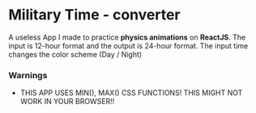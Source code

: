 # Military Time - converter

  A useless App I made to practice **physics animations** on **ReactJS**. The input is 12-hour format and the output is 24-hour format. The input time changes the color scheme (Day / Night)

### Warnings
* THIS APP USES MIN(), MAX() CSS FUNCTIONS! THIS MIGHT NOT WORK IN YOUR BROWSER!!
